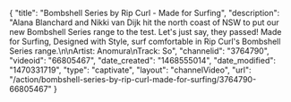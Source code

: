 {
    "title": "Bombshell Series by Rip Curl - Made for Surfing",
    "description": "Alana Blanchard and Nikki van Dijk hit the north coast of NSW to put our new Bombshell Series range to the test. Let's just say, they passed! Made for Surfing, Designed with Style, surf comfortable in Rip Curl's Bombshell Series range.\n\nArtist: Anomura\nTrack: So",
    "channelid": "3764790",
    "videoid": "66805467",
    "date_created": "1468555014",
    "date_modified": "1470331719",
    "type": "captivate",
    "layout": "channelVideo",
    "url": "\/action\/bombshell-series-by-rip-curl-made-for-surfing\/3764790-66805467"
}